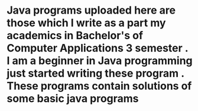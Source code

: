 # Java programs uploaded here are those which  I write as a part my academics in Bachelor's of Computer Applications 3 semester . I am a beginner in Java programming just started writing these program . These programs contain solutions of some basic java programs
